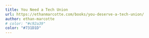 ```yaml
---
title: You Need a Tech Union
url: https://ethanmarcotte.com/books/you-deserve-a-tech-union/
author: ethan-marcotte
# color: "#c92a39"
color: "#731D1D"
---
```

